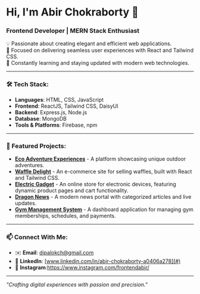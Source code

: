 # Hi, I'm Abir Chokraborty 👋  
### Frontend Developer | MERN Stack Enthusiast  

💡 Passionate about creating elegant and efficient web applications.  
🎯 Focused on delivering seamless user experiences with React and Tailwind CSS.  
🌱 Constantly learning and staying updated with modern web technologies.  


---

### 🛠 Tech Stack:
- **Languages**: HTML, CSS, JavaScript  
- **Frontend**: ReactJS, Tailwind CSS, DaisyUI  
- **Backend**: Express.js, Node.js  
- **Database**: MongoDB  
- **Tools & Platforms**: Firebase, npm  

---

### 🚀 Featured Projects:
- **[Eco Adventure Experiences](#)** - A platform showcasing unique outdoor adventures.
- **[Waffle Delight](#)** - An e-commerce site for selling waffles, built with React and Tailwind CSS.
- **[Electric Gadget](#)** - An online store for electronic devices, featuring dynamic product pages and cart functionality.  
- **[Dragon News](#)** - A modern news portal with categorized articles and live updates.  
- **[Gym Management System](#)** - A dashboard application for managing gym memberships, schedules, and payments.  


---

### 📫 Connect With Me:
- ✉️ **Email**: [dipalokch@gmail.com](mailto:your.email@example.com)  
- 💼 **LinkedIn**: [www.linkedin.com/in/abir-chokraborty-a0406a278](#)  
- 📸 **Instagram**:https://www.instagram.com/frontendabir/

---

_"Crafting digital experiences with passion and precision."_  
